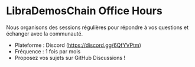 # LibraDemosChain Office Hours

Nous organisons des sessions régulières pour répondre à vos questions et échanger avec la communauté.

- Plateforme : Discord (https://discord.gg/6QfYVPtm)
- Fréquence : 1 fois par mois
- Proposez vos sujets sur GitHub Discussions !
